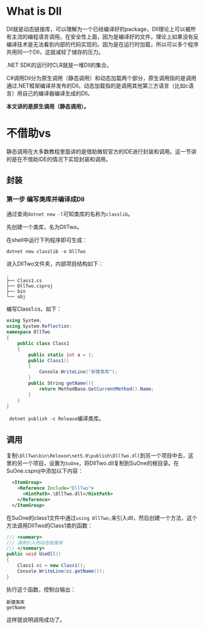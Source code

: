 #  What is Dll

Dll就是动态链接库，可以理解为一个已经编译好的package，Dll理论上可以被所有主流的编程语言调用。在安全性上面，因为是编译好的文件，理论上如果没有反编译技术是无法看到内部的代码实现的。因为是在运行时加载，所以可以多个程序共用同一个Dll，这就减轻了储存的压力。

.NET SDK的运行时CLR就是一堆Dll的集合。

C#调用Dll分为原生调用（静态调用）和动态加载两个部分，原生调用指的是调用通过.NET框架编译并发布的Dll。动态加载指的是调用其他第三方语言（比如c语言）用自己的编译器编译生成的Dll。

**本文讲的是原生调用（静态调用）。**

# 不借助vs

静态调用在大多数教程里面讲的是借助微软官方的IDE进行封装和调用。这一节讲的是在不借助IDE的情况下实现封装和调用。

## 封装

### 第一步 编写类库并编译成Dll

通过查询`dotnet new -l`可知类库的名称为`classlib`。

先创建一个类库，名为DllTwo。

在shell中运行下列程序即可生成：

```powershell
dotnet new classlib -o DllTwo
```

进入DllTwo文件夹，内部项目结构如下：

```shell
.
├── Class1.cs
├── DllTwo.csproj
├── bin
└── obj

```

编写Class1.cs，如下：

```c#
using System;
using System.Reflection;
namespace DllTwo
{
    public class Class1
    {
        public static int a = 1;
        public Class1()
        {
            Console.WriteLine("新建类库");
        }
        public String getName(){
            return MethodBase.GetCurrentMethod().Name;
        }
    }
}
```

` dotnet publish -c Release`编译类库。

## 调用

复制`\DllTwo\bin\Release\net5.0\publish\DllTwo.dll`到另一个项目中去，这里的另一个项目，设置为`SuOne`，将DllTwo.dll复制到SuOne的根目录。在SuOne.csproj中添加以下内容：

```xml
  <ItemGroup>
    <Reference Include="DllTwo">
      <HintPath>.\DllTwo.dll</HintPath>
    </Reference>
  </ItemGroup>
```

在SuOne的class1文件中通过`using DllTwo;`来引入dll，然后创建一个方法，这个方法调用DllTwo的Class1类的函数：

```c#
/// <summary>
/// 调用引入的动态链接库
/// </summary>
public void UseDll()
{
    Class1 cc = new Class1();
    Console.WriteLine(cc.getName());
}
```

执行这个函数，控制台输出：

```shell
新建类库
getName
```

这样就说明调用成功了。

